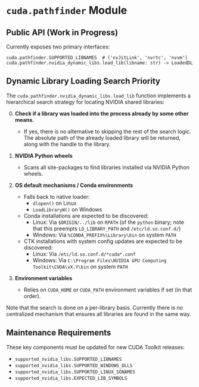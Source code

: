 # `cuda.pathfinder` Module

## Public API (Work in Progress)

Currently exposes two primary interfaces:

```
cuda.pathfinder.SUPPORTED_LIBNAMES  # ('nvJitLink', 'nvrtc', 'nvvm')
cuda.pathfinder.nvidia_dynamic_libs.load_lib(libname: str) -> LoadedDL
```

## Dynamic Library Loading Search Priority

The `cuda.pathfinder.nvidia_dynamic_libs.load_lib` function implements a
hierarchical search strategy for locating NVIDIA shared libraries:

0. **Check if a library was loaded into the process already by some other means.**
   - If yes, there is no alternative to skipping the rest of the search logic.
     The absolute path of the already loaded library will be returned, along
     with the handle to the library.

1. **NVIDIA Python wheels**
   - Scans all site-packages to find libraries installed via NVIDIA Python wheels.

2. **OS default mechanisms / Conda environments**
   - Falls back to native loader:
     - `dlopen()` on Linux
     - `LoadLibraryW()` on Windows
   - Conda installations are expected to be discovered:
     - Linux: Via `$ORIGIN/../lib` on `RPATH` (of the `python` binary;
       note that this preempts `LD_LIBRARY_PATH` and `/etc/ld.so.conf.d/`)
     - Windows: Via `%CONDA_PREFIX%\Library\bin` on system `PATH`
   - CTK installations with system config updates are expected to be discovered:
     - Linux: Via `/etc/ld.so.conf.d/*cuda*.conf`
     - Windows: Via `C:\Program Files\NVIDIA GPU Computing Toolkit\CUDA\vX.Y\bin` on system `PATH`

3. **Environment variables**
   - Relies on `CUDA_HOME` or `CUDA_PATH` environment variables if set
     (in that order).

Note that the search is done on a per-library basis. Currently there is no
centralized mechanism that ensures all libraries are found in the same way.

## Maintenance Requirements

These key components must be updated for new CUDA Toolkit releases:

- `supported_nvidia_libs.SUPPORTED_LIBNAMES`
- `supported_nvidia_libs.SUPPORTED_WINDOWS_DLLS`
- `supported_nvidia_libs.SUPPORTED_LINUX_SONAMES`
- `supported_nvidia_libs.EXPECTED_LIB_SYMBOLS`
